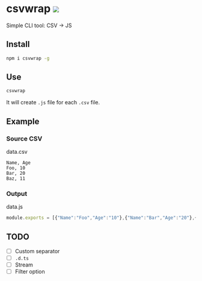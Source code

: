 # csvwrap <a href="https://www.npmjs.com/package/csvwrap"><img src="https://badgen.net/npm/v/csvwrap"></img></a>
Simple CLI tool: CSV -> JS
## Install
```sh
npm i csvwrap -g
```
## Use
```sh
csvwrap
```
It will create `.js` file for each `.csv` file.
## Example
### Source CSV
data.csv
```csv
Name, Age
Foo, 10
Bar, 20
Baz, 11
```
### Output
data.js
```js
module.exports = [{"Name":"Foo","Age":"10"},{"Name":"Bar","Age":"20"},{"Name":"Baz","Age":"11"}]
```
## TODO
- [ ] Custom separator
- [ ] `.d.ts`
- [ ] Stream
- [ ] Filter option
